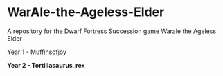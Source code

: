 # WarAle-the-Ageless-Elder

A repository for the Dwarf Fortress Succession game Warale the Ageless Elder

Year 1 - Muffinsofjoy

**Year 2 - Tortillasaurus\_rex**

